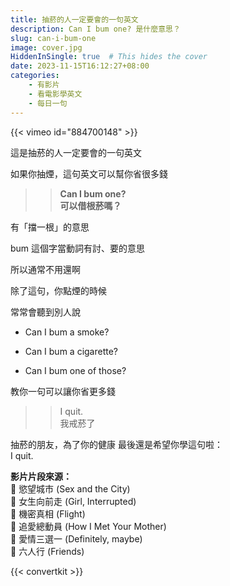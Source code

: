 ```yaml
---
title: 抽菸的人一定要會的一句英文
description: Can I bum one? 是什麼意思？
slug: can-i-bum-one
image: cover.jpg
HiddenInSingle: true  # This hides the cover 
date: 2023-11-15T16:12:27+08:00
categories:
    - 有影片
    - 看電影學英文
    - 每日一句
---
```


{{< vimeo id="884700148" >}}

這是抽菸的人一定要會的一句英文

如果你抽煙，這句英文可以幫你省很多錢

>> **Can I bum one?**  
>> **可以借根菸嗎？**  


有「擋一根」的意思

bum 這個字當動詞有討、要的意思

所以通常不用還啊

除了這句，你點煙的時候

常常會聽到別人說

- Can I bum a smoke?  

- Can I bum a cigarette?

- Can I bum one of those? 


教你一句可以讓你省更多錢

>> I quit.   
>> 我戒菸了

抽菸的朋友，為了你的健康
最後還是希望你學這句啦：  
I quit.




**影片片段來源：**  
🎥 慾望城市 (Sex and the City)  
🎥 女生向前走 (Girl, Interrupted)  
🎥 機密真相 (Flight)  
🎥 追愛總動員 (How I Met Your Mother)  
🎥 愛情三選一 (Definitely, maybe)  
🎥 六人行 (Friends)  

{{< convertkit >}}
